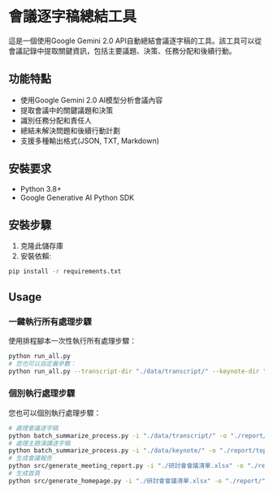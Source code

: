 # 會議逐字稿總結工具

這是一個使用Google Gemini 2.0 API自動總結會議逐字稿的工具。該工具可以從會議記錄中提取關鍵資訊，包括主要議題、決策、任務分配和後續行動。

## 功能特點

- 使用Google Gemini 2.0 AI模型分析會議內容
- 提取會議中的關鍵議題和決策
- 識別任務分配和責任人
- 總結未解決問題和後續行動計劃
- 支援多種輸出格式(JSON, TXT, Markdown)

## 安裝要求

- Python 3.8+
- Google Generative AI Python SDK

## 安裝步驟

1. 克隆此儲存庫
2. 安裝依賴:

```bash
pip install -r requirements.txt
```
## Usage
### 一鍵執行所有處理步驟
使用排程腳本一次性執行所有處理步驟：
```bash
python run_all.py
# 您也可以自定義參數：
python run_all.py --transcript-dir "./data/transcript/" --keynote-dir "./data/keynote/" --excel-file "./研討會會議清單.xlsx" --output-dir "./report/" --topic-dir "./report/topic/"
```
### 個別執行處理步驟
您也可以個別執行處理步驟：
```bash
# 處理會議逐字稿
python batch_summarize_process.py -i "./data/transcript/" -o "./report/topic/"
# 處理主題演講逐字稿
python batch_summarize_process.py -i "./data/keynote/" -o "./report/topic/"
# 生成會議報告
python src/generate_meeting_report.py -i "./研討會會議清單.xlsx" -o "./report/topic/"
# 生成首頁
python src/generate_homepage.py -i "./研討會會議清單.xlsx" -o "./report/"

```
